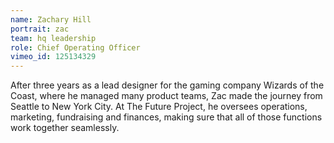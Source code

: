 ```yaml
---
name: Zachary Hill
portrait: zac
team: hq leadership
role: Chief Operating Officer
vimeo_id: 125134329
---
```


After three years as a lead designer for the gaming company Wizards of the Coast, where he managed many product teams, Zac made the journey from Seattle to New York City. At The Future Project, he oversees operations, marketing, fundraising and finances, making sure that all of those functions work together seamlessly.